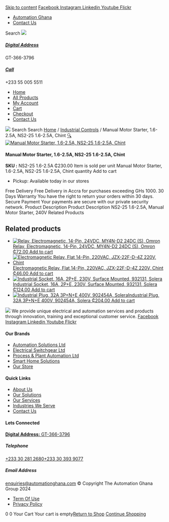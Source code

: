 [Skip to content](https://store.automationghana.com/product/manual-motor-starter-ns2-25-1-6-2-5a-chint/#content)
[ Facebook ](https://www.facebook.com/automationgh/) [ Instagram ](https://www.instagram.com/automationgh/) [ Linkedin ](https://www.linkedin.com/company/the-automation-ghana-limited/) [ Youtube ](https://www.youtube.com/channel/UCurrRDUSm5oIW39VXjn1u0w) [ Flickr ](https://www.flickr.com/photos/181794037@N07/)
  * [ Automation Ghana ](https://automationghana.com)
  * [ Contact Us ](https://store.automationghana.com/contact/)


Search
[ ![](https://store.automationghana.com/wp-content/uploads/2024/04/Website-TAGG-Logo-BLUE.png) ](https://store.automationghana.com/)
[ ](https://maps.app.goo.gl/m4xeaagWCNbLk4jM6)
#####  [ Digital Address ](https://maps.app.goo.gl/m4xeaagWCNbLk4jM6)
GT-366-3796 
[ ](tel:+233550055511)
#####  [ Call ](tel:+233550055511)
+233 55 005 5511 
  * [Home](https://store.automationghana.com/)
  * [All Products](https://store.automationghana.com/shop/)
  * [My Account](https://store.automationghana.com/my-account/)
  * [Cart](https://store.automationghana.com/cart/)
  * [Checkout](https://store.automationghana.com/checkout/)
  * [Contact Us](https://store.automationghana.com/contact/)


[![](https://store.automationghana.com/wp-content/uploads/2024/04/AutomationGhana_logo_white.png)](https://store.automationghana.com)
Search
Search
[Home](https://store.automationghana.com) / [Industrial Controls](https://store.automationghana.com/product-category/industrial-controls/) / Manual Motor Starter, 1.6-2.5A, NS2-25 1.6-2.5A, Chint
[🔍](https://store.automationghana.com/product/manual-motor-starter-ns2-25-1-6-2-5a-chint/)
[![Manual Motor Starter, 1.6-2.5A, NS2-25 1.6-2.5A, Chint](https://store.automationghana.com/wp-content/uploads/2020/04/ns2-25-600x545.jpg)](https://store.automationghana.com/wp-content/uploads/2020/04/ns2-25.jpg)
####  Manual Motor Starter, 1.6-2.5A, NS2-25 1.6-2.5A, Chint 
**SKU :** NS2-25 1.6-2.5A 
₵230.00
Item is sold per unit
Manual Motor Starter, 1.6-2.5A, NS2-25 1.6-2.5A, Chint quantity
Add to cart
  * Pickup: Available today in our stores


Free Delivery 
Free Delivery in Accra for purchases exceeding GHs 1000. 
30 Days Warranty 
You have the right to return your orders within 30 days. 
Secure Payment 
Your payments are secure with our private security network. 
Product Description
Product Description
NS2-25 1.6-2.5A, Manual Motor Starter, 240V
Related Products 
## Related products
  * [![Relay, Electromagnetic, 14-Pin, 24VDC, MY4N-D2 24DC \(S\), Omron](https://store.automationghana.com/wp-content/uploads/2020/04/14-Pin-Relay-MY4N-D2-24DC-S-Omron.jpg)Relay, Electromagnetic, 14-Pin, 24VDC, MY4N-D2 24DC (S), Omron ₵72.00 ](https://store.automationghana.com/product/14-pin-relay-my4n-d2-24dc-s-omron/)
[Add to cart](https://store.automationghana.com/product/manual-motor-starter-ns2-25-1-6-2-5a-chint/?add-to-cart=1601)
  * [![Electromagnetic Relay, Flat 14-Pin, 220VAC, JZX-22F-D-4Z 220V, Chint](https://store.automationghana.com/wp-content/uploads/2020/04/14-Pin-Relay-JZX-22F-D-4Z-12VDC-Chint-300x300.jpg)Electromagnetic Relay, Flat 14-Pin, 220VAC, JZX-22F-D-4Z 220V, Chint ₵46.00 ](https://store.automationghana.com/product/14-pin-relay-jzx-22f-d-4z-220v-chint/)
[Add to cart](https://store.automationghana.com/product/manual-motor-starter-ns2-25-1-6-2-5a-chint/?add-to-cart=1596)
  * [![Industrial Socket, 16A, 2P+E, 230V, Surface Mounted, 932131, Solera](https://store.automationghana.com/wp-content/uploads/2020/02/SOLERA-21-300x300.jpg)Industrial Socket, 16A, 2P+E, 230V, Surface Mounted, 932131, Solera ₵124.00 ](https://store.automationghana.com/product/socket-932131-solera/)
[Add to cart](https://store.automationghana.com/product/manual-motor-starter-ns2-25-1-6-2-5a-chint/?add-to-cart=1534)
  * [![Industrial Plug, 32A 3P+N+E 400V, 902454A, Solera](https://store.automationghana.com/wp-content/uploads/2020/04/902454A.png)Industrial Plug, 32A 3P+N+E 400V, 902454A, Solera ₵204.00 ](https://store.automationghana.com/product/industrial-plug-902454a-solera/)
[Add to cart](https://store.automationghana.com/product/manual-motor-starter-ns2-25-1-6-2-5a-chint/?add-to-cart=1512)


![](https://store.automationghana.com/wp-content/uploads/2024/04/AutomationGhana_logo_white.png)
We provide unique electrical and automation services and products through innovation, training and exceptional customer service.
[ Facebook ](https://www.facebook.com/automationgh/) [ Instagram ](https://www.instagram.com/automationgh/) [ Linkedin ](https://www.linkedin.com/company/the-automation-ghana-limited/) [ Youtube ](https://www.youtube.com/channel/UCurrRDUSm5oIW39VXjn1u0w) [ Flickr ](https://www.flickr.com/photos/181794037@N07/)
#### Our Brands
  * [ Automation Solutions Ltd ](https://store.automationghana.com/product/manual-motor-starter-ns2-25-1-6-2-5a-chint/)
  * [ Electrical Switchgear Ltd ](https://store.automationghana.com/product/manual-motor-starter-ns2-25-1-6-2-5a-chint/)
  * [ Process & Plant Automation Ltd ](https://store.automationghana.com/product/manual-motor-starter-ns2-25-1-6-2-5a-chint/)
  * [ Smart Home Solutions ](https://store.automationghana.com/product/manual-motor-starter-ns2-25-1-6-2-5a-chint/)
  * [ Our Store ](https://store.automationghana.com/product/manual-motor-starter-ns2-25-1-6-2-5a-chint/)


#### Quick Links
  * [ About Us ](https://store.automationghana.com/product/manual-motor-starter-ns2-25-1-6-2-5a-chint/)
  * [ Our Solutions ](https://store.automationghana.com/product/manual-motor-starter-ns2-25-1-6-2-5a-chint/)
  * [ Our Services ](https://store.automationghana.com/product/manual-motor-starter-ns2-25-1-6-2-5a-chint/)
  * [ Industries We Serve ](https://store.automationghana.com/product/manual-motor-starter-ns2-25-1-6-2-5a-chint/)
  * [ Contact Us ](https://store.automationghana.com/product/manual-motor-starter-ns2-25-1-6-2-5a-chint/)


#### Lets Connected
[**Digital Address:** GT-366-3796](https://maps.app.goo.gl/m4xeaagWCNbLk4jM6)
#####  Telephone 
[ +233 30 281 2680](tel:+233302812680)[+233 30 393 9077](https://store.automationghana.com/product/manual-motor-starter-ns2-25-1-6-2-5a-chint/+233303939077)
#####  Email Address 
enquiries@automationghana.com 
© Copyright The Automation Ghana Group 2024
  * [ Term Of Use ](https://store.automationghana.com/product/manual-motor-starter-ns2-25-1-6-2-5a-chint/)
  * [ Privacy Policy ](https://store.automationghana.com/product/manual-motor-starter-ns2-25-1-6-2-5a-chint/)


0
0
Your Cart
Your cart is empty[Return to Shop](https://store.automationghana.com/shop/)
[Continue Shopping](https://store.automationghana.com/product/manual-motor-starter-ns2-25-1-6-2-5a-chint/)
